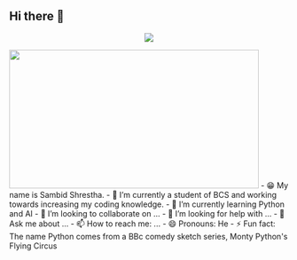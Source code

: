 ## Hi there 👋

<!--
**Raspberry025/Raspberry025** is a ✨ _special_ ✨ repository because its `README.md` (this file) appears on your GitHub profile.-->
<p align="center">
  <img src="https://capsule-render.vercel.app/api?text=W E L C O M E 🙏&animation=fadeIn&type=waving&color=gradient&height=100"/>
</p>
<a>
  <img height="250" width="450" src="https://media.giphy.com/media/SEaKNxJgOfU76/giphy.gif?cid=790b7611ha03vr92r6u3hc54e0qbght8bdpb29cq3vb74vdr&ep=v1_gifs_search&rid=giphy.gif&ct=g"/>
</a>
-   😁 My name is Sambid Shrestha.  
-   🔭 I’m currently a student of BCS and working towards increasing my coding knowledge.
-   🌱 I’m currently learning Python and AI
-   👯 I’m looking to collaborate on ...
-   🤔 I’m looking for help with ...
-   💬 Ask me about ...
-   📫 How to reach me: ...
-   😄 Pronouns: He
-   ⚡ Fun fact: The name Python comes from a BBc comedy sketch series, Monty Python's Flying Circus</n>
